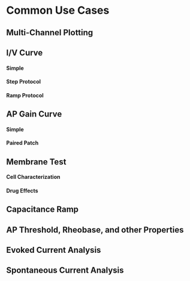 # Common Use Cases

## Multi-Channel Plotting

## I/V Curve

#### Simple

#### Step Protocol

#### Ramp Protocol

## AP Gain Curve

#### Simple

#### Paired Patch

## Membrane Test

#### Cell Characterization

#### Drug Effects

## Capacitance Ramp

## AP Threshold, Rheobase, and other Properties

## Evoked Current Analysis

## Spontaneous Current Analysis